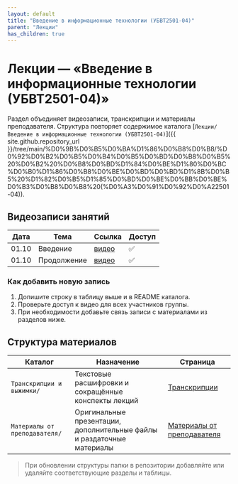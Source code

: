 ```yaml
---
layout: default
title: "Введение в информационные технологии (УБВТ2501-04)"
parent: "Лекции"
has_children: true
---
```


# Лекции — «Введение в информационные технологии (УБВТ2501-04)»

Раздел объединяет видеозаписи, транскрипции и материалы преподавателя. Структура повторяет содержимое каталога [`Лекции/Введение в информационные технологии (УБВТ2501-04)`]({{ site.github.repository_url }}/tree/main/%D0%9B%D0%B5%D0%BA%D1%86%D0%B8%D0%B8/%D0%92%D0%B2%D0%B5%D0%B4%D0%B5%D0%BD%D0%B8%D0%B5%20%D0%B2%20%D0%B8%D0%BD%D1%84%D0%BE%D1%80%D0%BC%D0%B0%D1%86%D0%B8%D0%BE%D0%BD%D0%BD%D1%8B%D0%B5%20%D1%82%D0%B5%D1%85%D0%BD%D0%BE%D0%BB%D0%BE%D0%B3%D0%B8%D0%B8%20(%D0%A3%D0%91%D0%92%D0%A22501-04)).

## Видеозаписи занятий

| Дата  | Тема        | Ссылка | Доступ |
| ----- | ----------- | ------ | ------ |
| 01.10 | Введение    | [видео](https://youtu.be/iOBKnkxHmaU) | ✅ |
| 01.10 | Продолжение | [видео](https://youtu.be/75hm_JpwynI) | ✅ |

### Как добавить новую запись

1. Допишите строку в таблицу выше и в README каталога.
2. Проверьте доступ к видео для всех участников группы.
3. При необходимости добавьте связь записи с материалами из разделов ниже.

## Структура материалов

| Каталог | Назначение | Страница |
| ------- | ---------- | -------- |
| `Транскрипции и выжимки/` | Текстовые расшифровки и сокращённые конспекты лекций | [Транскрипции](transcripts.html) |
| `Материалы от преподавателя/` | Оригинальные презентации, дополнительные файлы и раздаточные материалы | [Материалы от преподавателя](teacher-files.html) |

> При обновлении структуры папки в репозитории добавляйте или удаляйте соответствующие разделы и таблицы.

